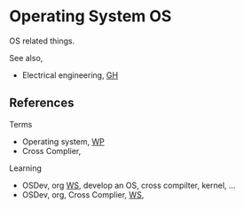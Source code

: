 # Operating System OS

OS related things.

See also, 
* Electrical engineering, [GH](https://github.com/YorkEarwaker/Electrical-Engineering)

## References

Terms
* Operating system, [WP](https://en.wikipedia.org/wiki/Operating_system)
* Cross Complier, 

Learning
* OSDev, org [WS](https://wiki.osdev.org/Expanded_Main_Page), develop an OS, cross compilter, kernel, ... 
* OSDev, org, Cross Complier, [WS](https://wiki.osdev.org/GCC_Cross-Compiler), 